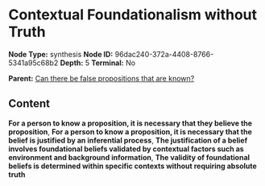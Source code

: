 # Contextual Foundationalism without Truth

**Node Type:** synthesis
**Node ID:** 96dac240-372a-4408-8766-5341a95c68b2
**Depth:** 5
**Terminal:** No

**Parent:** [Can there be false propositions that are known?](can-there-be-false-propositions-that-are-known-antithesis-c03414de-4c00-4e16-bb6b-0627e830ee3a.md)

## Content

**For a person to know a proposition, it is necessary that they believe the proposition**, **For a person to know a proposition, it is necessary that the belief is justified by an inferential process**, **The justification of a belief involves foundational beliefs validated by contextual factors such as environment and background information**, **The validity of foundational beliefs is determined within specific contexts without requiring absolute truth**
